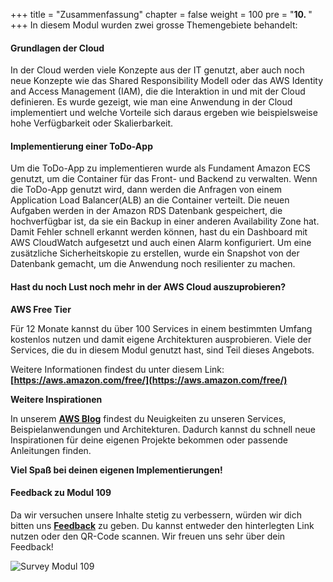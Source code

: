 +++
title = "Zusammenfassung"
chapter = false
weight = 100
pre = "<b>10. </b>"
+++
In diesem Modul wurden zwei grosse Themengebiete behandelt:

#### Grundlagen der Cloud

In der Cloud werden viele Konzepte aus der IT genutzt, aber auch noch neue Konzepte wie das Shared Responsibility Modell oder das AWS Identity and Access Management (IAM), die die Interaktion in und mit der Cloud definieren. Es wurde gezeigt, wie man eine Anwendung in der Cloud implementiert und welche Vorteile sich daraus ergeben wie beispielsweise hohe Verfügbarkeit oder Skalierbarkeit.

#### Implementierung einer ToDo-App

Um die ToDo-App zu implementieren wurde als Fundament Amazon ECS genutzt, um die Container für das Front- und Backend zu verwalten. Wenn die ToDo-App genutzt wird, dann werden die Anfragen von einem Application Load Balancer(ALB) an die Container verteilt. Die neuen Aufgaben werden in der Amazon RDS Datenbank gespeichert, die hochverfügbar ist, da sie ein Backup in einer anderen Availability Zone hat. Damit Fehler schnell erkannt werden können, hast du ein Dashboard mit AWS CloudWatch aufgesetzt und auch einen Alarm konfiguriert. Um eine zusätzliche Sicherheitskopie zu erstellen, wurde ein Snapshot von der Datenbank gemacht, um die Anwendung noch resilienter zu machen. 


#### Hast du noch Lust noch mehr in der AWS Cloud auszuprobieren?
**AWS Free Tier**

Für 12 Monate kannst du über 100 Services in einem bestimmten Umfang kostenlos nutzen und damit eigene Architekturen ausprobieren. Viele der Services, die du in diesem Modul genutzt hast, sind Teil dieses Angebots.

Weitere Informationen findest du unter diesem Link:
**[https://aws.amazon.com/free/](https://aws.amazon.com/free/)**

**Weitere Inspirationen**

In unserem **[AWS Blog](https://aws.amazon.com/blogs/aws/)** findest du Neuigkeiten zu unseren Services, Beispielanwendungen und Architekturen. Dadurch kannst du schnell neue Inspirationen für deine eigenen Projekte bekommen oder passende Anleitungen finden.

**Viel Spaß bei deinen eigenen Implementierungen!**


#### Feedback zu Modul 109
Da wir versuchen unsere Inhalte stetig zu verbessern, würden wir dich bitten uns **[Feedback](https://pulse.buildon.aws/survey/6ZDVYKHY)** zu geben. Du kannst entweder den hinterlegten Link nutzen oder den QR-Code scannen. Wir freuen uns sehr über dein Feedback!

![Survey Modul 109](/images/feedback_m109.png)
